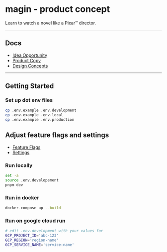 # magin - product concept

Learn to watch a novel like a Pixar&#8482; director.

---

## Docs

- [Idea Opportunity](https://docs.google.com/document/d/1ppn-vLyPSDQXrWgCbuoEVHbVGEQTxRgzid5IiBzR294)
- [Product Copy](https://docs.google.com/document/d/15uO8FzrYri7Nr4X7SAb69MY-yOF4ocju47ChT8uKwBs)
- [Design Concepts](https://app.excalidraw.com/l/9bwooeBjJui/9Vk7yBl4R1a)

---

## Getting Started

### Set up dot env files

```sh
cp .env.example .env.development
cp .env.example .env.local
cp .env.example .env.production
```

## Adjust feature flags and settings

- [Feature Flags](src/config/featureFlags.ts)
- [Settings](src/config/settings.ts)

### Run locally

```sh
set -a
source .env.developement
pnpm dev
```

### Run in docker

```sh
docker-compose up --build
```

### Run on google cloud run

```sh
# edit .env.development with your values for
GCP_PROJECT_ID='abc-123'
GCP_REGION='region-name'
GCP_SERVICE_NAME='service-name'
```
